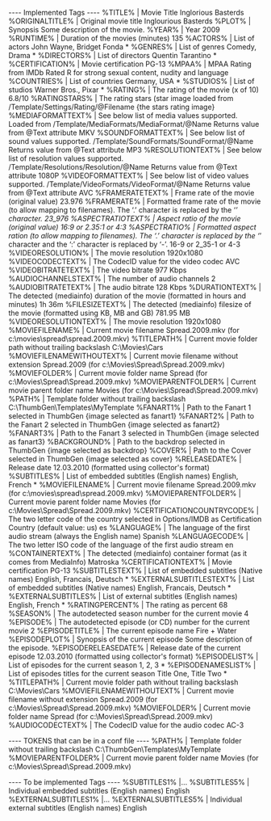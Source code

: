 ---- Implemented Tags ----
 %TITLE%								|	Movie Title 	Inglorious Basterds
 %ORIGINALTITLE%							|	Original movie title 	Inglourious Basterds
 %PLOT%									|	Synopsis 	Some description of the movie.
 %YEAR%									|	Year 	2009
 %RUNTIME%                                                              |	Duration of the movies (minutes) 	135
 %ACTORS%								|	List of actors 	John Wayne, Bridget Fonda *
 %GENRES%								|	List of genres 	Comedy, Drama *
 %DIRECTORS%								|	List of directors 	Quentin Tarantino *
 %CERTIFICATION%							|	Movie certification 	PG-13
 %MPAA%									|	MPAA Rating from IMDb 	Rated R for strong sexual content, nudity and language
 %COUNTRIES%								|	List of countries 	Germany, USA *
 %STUDIOS%								|	List of studios 	Warner Bros., Pixar *
 %RATING%								|	The rating of the movie (x of 10) 	6.8/10
 %RATINGSTARS%								|	The rating stars (star image loaded from /Template/Settings/Rating/@Filename 	{the stars rating image}
 %MEDIAFORMATTEXT%                                                      |	See below list of media values supported. Loaded from /Template/MediaFormats/MediaFormat/@Name Returns value from @Text attribute 	MKV
 %SOUNDFORMATTEXT%                                                      |	See below list of sound values supported. /Template/SoundFormats/SoundFormat/@Name Returns value from @Text attribute 	MP3
 %RESOLUTIONTEXT%							|	See below list of resolution values supported. /Template/Resolutions/Resolution/@Name Returns value from @Text attribute 	1080P
 %VIDEOFORMATTEXT%                                                      |	See below list of video values supported. /Template/VideoFormats/VideoFormat/@Name Returns value from @Text attribute 	AVC
 %FRAMERATETEXT%							|	Frame rate of the movie (original value) 	23.976
 %FRAMERATE%								|	Formatted frame rate of the movie (to allow mapping to filenames). The ‘.’ character is replaced by the ‘_’ character. 	23_976
 %ASPECTRATIOTEXT%                                                      |	Aspect ratio of the movie (original value) 	16:9 or 2.35:1 or 4:3
 %ASPECTRATIO%								|	Formatted aspect ration (to allow mapping to filenames). The ‘.’ character is replaced by the ‘_’ character and the ‘:’ character is replaced by ‘-’. 	16-9 or 2_35-1 or 4-3
 %VIDEORESOLUTION%                                                      |	The movie resolution 	1920x1080
 %VIDEOCODECTEXT%							|	The CodecID value for the video codec 	AVC
 %VIDEOBITRATETEXT%                                                     |	The video bitrate 	977 Kbps
 %AUDIOCHANNELSTEXT%                                                    |	The number of audio channels 	2
 %AUDIOBITRATETEXT%                                                     |	The audio bitrate 	128 Kbps
 %DURATIONTEXT%								|	The detected (mediainfo) duration of the movie (formatted in hours and minutes) 	1h 36m
 %FILESIZETEXT%								|	The detected (mediainfo) filesize of the movie (formatted using KB, MB and GB) 	781.95 MB
 %VIDEORESOLUTIONTEXT%                                                  |	The movie resolution 	1920x1080
 %MOVIEFILENAME%							|	Current movie filename 	Spread.2009.mkv (for c:\movies\spread\spread.2009.mkv)
 %TITLEPATH%								|	Current movie folder path without trailing backslash 	C:\Movies\Cars
 %MOVIEFILENAMEWITHOUTEXT%                                              |	Current movie filename without extension 	Spread.2009 (for c:\Movies\Spread\Spread.2009.mkv)
 %MOVIEFOLDER%								|	Current movie folder name 	Spread (for c:\Movies\Spread\Spread.2009.mkv)
 %MOVIEPARENTFOLDER%                                                    |	Current movie parent folder name 	Movies (for c:\Movies\Spread\Spread.2009.mkv)
 %PATH%									|	Template folder without trailing backslash 	 C:\ThumbGen\Templates\MyTemplate
 %FANART1%								|	Path to the Fanart 1 selected in ThumbGen 	{image selected as fanart1}
 %FANART2%								|	Path to the Fanart 2 selected in ThumbGen 	{image selected as fanart2}
 %FANART3%								|	Path to the Fanart 3 selected in ThumbGen 	{image selected as fanart3}
 %BACKGROUND%								|	Path to the backdrop selected in ThumbGen 	{image selected as backdrop}
 %COVER%								|	Path to the Cover selected in ThumbGen 	{image selected as cover}
 %RELEASEDATE%								|	Release date 	12.03.2010 (formatted using collector's format)
 %SUBTITLES%								|	List of embedded subtitles (English names) 	English, French *
 %MOVIEFILENAME%							|	Current movie filename 	Spread.2009.mkv (for c:\movies\spread\spread.2009.mkv)
 %MOVIEPARENTFOLDER%                                                    |	Current movie parent folder name 	Movies (for c:\Movies\Spread\Spread.2009.mkv)
 %CERTIFICATIONCOUNTRYCODE%                                             |	The two letter code of the country selected in Options/IMDB as Certification Country (default value: us) 	es 
 %LANGUAGE%								|	The language of the first audio stream (always the English name) 	Spanish
 %LANGUAGECODE%								|	The two letter ISO code of the language of the first audio stream 	en
 %CONTAINERTEXT%							|	The detected (mediainfo) container format (as it comes from MediaInfo) 	Matroska
 %CERTIFICATIONTEXT%                                                    |	Movie certification 	PG-13
 %SUBTITLESTEXT%							|	List of embedded subtitles (Native names) 	English, Francais, Deutsch *
 %EXTERNALSUBTITLESTEXT%                                                |	List of embedded subtitles (Native names) 	English, Francais, Deutsch *
 %EXTERNALSUBTITLES%                                                    |	List of external subtitles (English names) 	English, French *
 %RATINGPERCENT%							|	The rating as percent 	68
 %SEASON%								|	The autodetected season number for the current movie 	4
 %EPISODE%								|	The autodetected episode (or CD) number for the current movie 	2
 %EPISODETITLE%								|	The current episode name 	Fire + Water
 %EPISODEPLOT%								|	Synopsis of the current episode 	Some description of the episode.
 %EPISODERELEASEDATE%                                                   |	Release date of the current episode 	12.03.2010 (formatted using collector's format)
 %EPISODELIST%								|	List of episodes for the current season 	1, 2, 3 *
 %EPISODENAMESLIST%                                                     |	List of episodes titles for the current season 	Title One, Title Two *
 %TITLEPATH%								|	Current movie folder path without trailing backslash 	C:\Movies\Cars
 %MOVIEFILENAMEWITHOUTEXT%                                              |	Current movie filename without extension 	Spread.2009 (for c:\Movies\Spread\Spread.2009.mkv)
 %MOVIEFOLDER%								|	Current movie folder name 	Spread (for c:\Movies\Spread\Spread.2009.mkv)
 %AUDIOCODECTEXT%							|	The CodecID value for the audio codec 	AC-3

---- TOKENS that can be in a conf file ----
 %PATH%									|	Template folder without trailing backslash 	 C:\ThumbGen\Templates\MyTemplate
 %MOVIEPARENTFOLDER%                                                    |	Current movie parent folder name 	Movies (for c:\Movies\Spread\Spread.2009.mkv)

---- To be implemented Tags ----
 %SUBTITLES1%                               |… %SUBTITLES5%		|	Individual embedded subtitles (English names) 	English
 %EXTERNALSUBTITLES1%                       |… %EXTERNALSUBTITLES5%	|	Individual external subtitles (English names) 	English
 